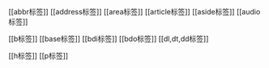 

[[abbr标签]]
[[address标签]]
[[area标签]]
[[article标签]]
[[aside标签]]
[[audio标签]]



[[b标签]]
[[base标签]]
[[bdi标签]]
[[bdo标签]]
[[dl,dt,dd标签]]

[[h标签]]
[[p标签]]
